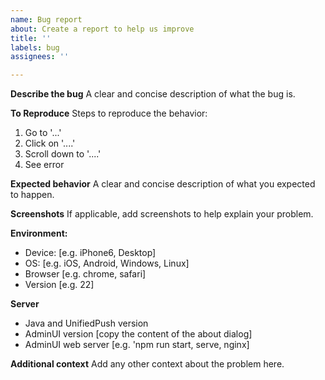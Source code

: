 ```yaml
---
name: Bug report
about: Create a report to help us improve
title: ''
labels: bug
assignees: ''

---
```


**Describe the bug**
A clear and concise description of what the bug is.

**To Reproduce**
Steps to reproduce the behavior:
1. Go to '...'
2. Click on '....'
3. Scroll down to '....'
4. See error

**Expected behavior**
A clear and concise description of what you expected to happen.

**Screenshots**
If applicable, add screenshots to help explain your problem.

**Environment:**
 - Device: [e.g. iPhone6, Desktop]
 - OS: [e.g. iOS, Android, Windows, Linux]
 - Browser [e.g. chrome, safari]
 - Version [e.g. 22]

**Server**
- Java and UnifiedPush version
- AdminUI version [copy the content of the about dialog] 
- AdminUI web server [e.g. 'npm run start, serve, nginx]

**Additional context**
Add any other context about the problem here.
